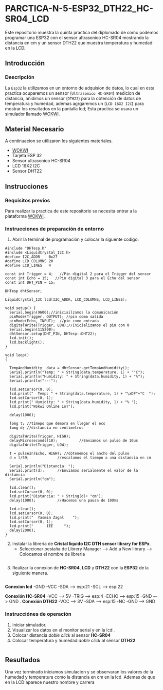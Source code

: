 # PARCTICA-N-5-ESP32_DTH22_HC-SR04_LCD

Este repositorio muestra la quinta practica del diplomado de como podemos programar una ESP32 con el sensor ultrasonico HC-SR04 mostrando la distancia en cm y un sensor DTH22  que muestra temperatura y humedad en la LCD.

## Introducción

### Descripción

La ```Esp32``` la utilizamos en un entorno de adquision de datos, lo cual en esta practica ocuparemos un sensor (```Ultrasonico HC-SR04```)  medicion de distancia, añidimos un sensor (```DTH22```) para la obtención de datos de temperatura y humedad, ademas agrgaremos un (```LCD 16X2 I2C```) para mostrar los resultados en la pantalla lcd; Esta practica se usara un simulador llamado [WOKWI](https://wokwi.com/).


## Material Necesario

A continuacion se utilizaron los siguientes materiales.

- [WOKWI](https://https://wokwi.com/)
- Tarjeta ESP 32
- Sensor ultrasonico HC-SR04
- LCD 16X2 I2C
- Sensor DHT22



## Instrucciones

### Requisitos previos

Para realizar la practica de este repositorio se necesita entrar a la plataforma [WOKWI](https://https://wokwi.com/).


### Instrucciones de preparación de entorno 

1. Abrir la terminal de programación y colocar la siguente codigo:

```
#include "DHTesp.h"
#include <LiquidCrystal_I2C.h>
#define I2C_ADDR    0x27
#define LCD_COLUMNS 20
#define LCD_LINES   4

const int Trigger = 4;   //Pin digital 2 para el Trigger del sensor
const int Echo = 15;   //Pin digital 3 para el Echo del sensor
const int DHT_PIN = 15;

DHTesp dhtSensor;

LiquidCrystal_I2C lcd(I2C_ADDR, LCD_COLUMNS, LCD_LINES);

void setup() {
  Serial.begin(9600);//iniciailzamos la comunicación
  pinMode(Trigger, OUTPUT); //pin como salida
  pinMode(Echo, INPUT);  //pin como entrada
  digitalWrite(Trigger, LOW);//Inicializamos el pin con 0
  Serial.begin(115200);
  dhtSensor.setup(DHT_PIN, DHTesp::DHT22);
  lcd.init();
  lcd.backlight();
}

void loop()
{

  TempAndHumidity  data = dhtSensor.getTempAndHumidity();
  Serial.println("Temp: " + String(data.temperature, 1) + "°C");
  Serial.println("Humidity: " + String(data.humidity, 1) + "%");
  Serial.println("---");
  
  lcd.setCursor(0, 0);
  lcd.print("  Temp: " + String(data.temperature, 1) + "\xDF"+"C  ");
  lcd.setCursor(0, 1);
  lcd.print(" Humidity: " + String(data.humidity, 1) + "% ");
  lcd.print("Wokwi Online IoT");

  delay(1000);

  long t; //timepo que demora en llegar el eco
  long d; //distancia en centimetros

  digitalWrite(Trigger, HIGH);
  delayMicroseconds(10);          //Enviamos un pulso de 10us
  digitalWrite(Trigger, LOW);
  
  t = pulseIn(Echo, HIGH); //obtenemos el ancho del pulso
  d = t/59;             //escalamos el tiempo a una distancia en cm
  
  Serial.println("Distancia: ");
  Serial.print(d);      //Enviamos serialmente el valor de la distancia
  Serial.println("cm");

  lcd.clear();
  lcd.setCursor(0, 0);
  lcd.print("Distancia: " + String(d)+ "cm");
  delay(1000);          //Hacemos una pausa de 100ms

  lcd.clear();
  lcd.setCursor(0, 0);
  lcd.print("  Yasmin Zagal    ");
  lcd.setCursor(0, 1);
  lcd.print("      IEE     ");
  delay(2000);
}
```


2. Instalar la libreria de **Cristal líquido I2C** **DTH sensor library for ESPx**. 
   - Seleccionar pestaña de Librery Manager --> Add a New library --> Colocamos el nombre de libreria 

![]()


3. Realizar la conexion de **HC-SR04**, **LCD** y **DTH22** con la **ESP32** de la siguiente manera.

![]()

  **Conexion lcd**
  -GND
  -VCC
  -SDA --> esp:21
  -SCL --> esp:22

  **Conexión HC-SR04**
  -VCC --> 5V
  -TRIG --> esp:4
  -ECHO --> esp:15
  -GND  --> GND
. **Conexión DTH22**
  -VCC --> 3V
  -SDA --> esp:15
  -NC 
  -GND  --> GND

### Instrucciónes de operación

1. Iniciar simulador.
2. Visualizar los datos en el monitor serial y en la lcd .
3. Colocar distancia *doble click* al sensor **HC-SR04**
4. Colocar temperatura y humedad *doble click* al sensor **DTH22**

![]()
  
## Resultados

Una vez terminado iniciamos simulacion y se observaran los valores de la humedad y temperatura como la distancia en cm en la lcd.
Ademas de que en la LCD aparece nuestro nombre y carrera 

![]()
![]()
